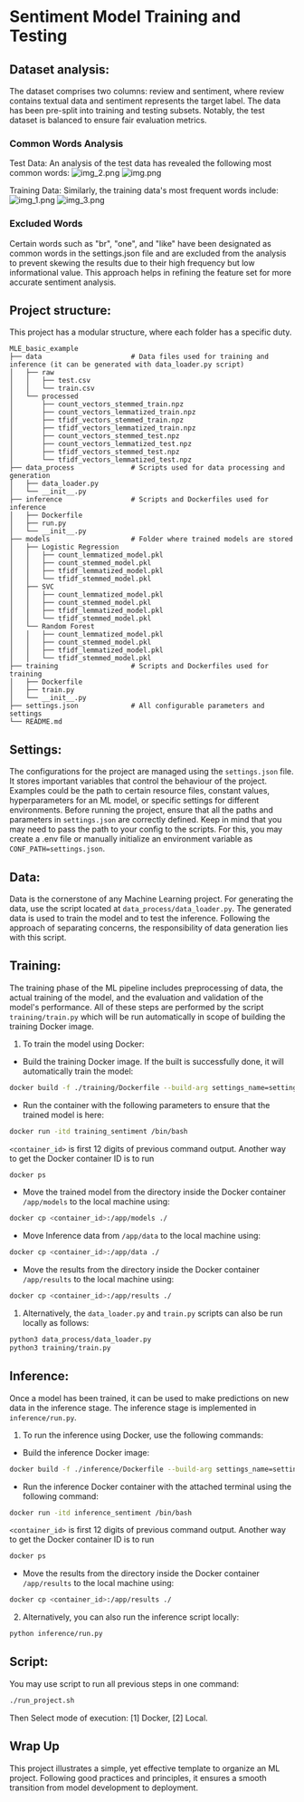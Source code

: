 # Sentiment Model Training and Testing

## Dataset analysis:

The dataset comprises two columns: review and sentiment, where review contains textual data and sentiment represents the target label. 
The data has been pre-split into training and testing subsets. Notably, the test dataset is balanced to ensure fair evaluation metrics.

### Common Words Analysis

Test Data: An analysis of the test data has revealed the following most common words: 
![img_2.png](figures/positive_test.png)
![img.png](figures/negative_test.png)

Training Data: Similarly, the training data's most frequent words include: 
![img_1.png](figures/positive_train.png)
![img_3.png](figures/negative_train.png)

### Excluded Words
Certain words such as "br", "one", and "like" have been designated as common words in the settings.json file and are excluded from the analysis to prevent skewing the results due to their high frequency but low informational value. This approach helps in refining the feature set for more accurate sentiment analysis.





## Project structure:

This project has a modular structure, where each folder has a specific duty.

```
MLE_basic_example
├── data                      # Data files used for training and inference (it can be generated with data_loader.py script)
│   ├── raw
│   │   ├── test.csv
│   │   └── train.csv
│   └── processed
│       ├── count_vectors_stemmed_train.npz
│       ├── count_vectors_lemmatized_train.npz
│       ├── tfidf_vectors_stemmed_train.npz
│       ├── tfidf_vectors_lemmatized_train.npz
│       ├── count_vectors_stemmed_test.npz
│       ├── count_vectors_lemmatized_test.npz
│       ├── tfidf_vectors_stemmed_test.npz
│       └── tfidf_vectors_lemmatized_test.npz
├── data_process              # Scripts used for data processing and generation
│   ├── data_loader.py
│   └── __init__.py           
├── inference                 # Scripts and Dockerfiles used for inference
│   ├── Dockerfile
│   ├── run.py
│   └── __init__.py
├── models                    # Folder where trained models are stored
│   ├── Logistic Regression
│   │   ├── count_lemmatized_model.pkl
│   │   ├── count_stemmed_model.pkl
│   │   ├── tfidf_lemmatized_model.pkl
│   │   └── tfidf_stemmed_model.pkl
│   ├── SVC
│   │   ├── count_lemmatized_model.pkl
│   │   ├── count_stemmed_model.pkl
│   │   ├── tfidf_lemmatized_model.pkl
│   │   └── tfidf_stemmed_model.pkl
│   └── Random Forest
│   │   ├── count_lemmatized_model.pkl
│   │   ├── count_stemmed_model.pkl
│   │   ├── tfidf_lemmatized_model.pkl
│   │   └── tfidf_stemmed_model.pkl
├── training                  # Scripts and Dockerfiles used for training
│   ├── Dockerfile
│   ├── train.py
│   └── __init__.py
├── settings.json             # All configurable parameters and settings
└── README.md
```

## Settings:
The configurations for the project are managed using the `settings.json` file. It stores important variables that control the behaviour of the project. Examples could be the path to certain resource files, constant values, hyperparameters for an ML model, or specific settings for different environments. Before running the project, ensure that all the paths and parameters in `settings.json` are correctly defined.
Keep in mind that you may need to pass the path to your config to the scripts. For this, you may create a .env file or manually initialize an environment variable as `CONF_PATH=settings.json`.

## Data:
Data is the cornerstone of any Machine Learning project. For generating the data, use the script located at `data_process/data_loader.py`. The generated data is used to train the model and to test the inference. Following the approach of separating concerns, the responsibility of data generation lies with this script.

## Training:
The training phase of the ML pipeline includes preprocessing of data, the actual training of the model, and the evaluation and validation of the model's performance. All of these steps are performed by the script `training/train.py` which will be run automatically in scope of building the training Docker image.

1. To train the model using Docker: 

- Build the training Docker image. If the built is successfully done, it will automatically train the model:
```bash
docker build -f ./training/Dockerfile --build-arg settings_name=settings.json -t training_sentiment .
```
- Run the container with the following parameters to ensure that the trained model is here:
```bash
docker run -itd training_sentiment /bin/bash
```

`<container_id>` is first 12 digits of previous command output.
Another way to get the Docker container ID is to run 
```bash
docker ps
```

- Move the trained model from the directory inside the Docker container `/app/models` to the local machine using:
```bash
docker cp <container_id>:/app/models ./
```
- Move Inference data from `/app/data` to the local machine using:
```bash
docker cp <container_id>:/app/data ./
```
- Move the results from the directory inside the Docker container `/app/results` to the local machine using:
```bash
docker cp <container_id>:/app/results ./
```

1. Alternatively, the `data_loader.py` and `train.py` scripts can also be run locally as follows:

```bash
python3 data_process/data_loader.py
python3 training/train.py
```

## Inference:
Once a model has been trained, it can be used to make predictions on new data in the inference stage. The inference stage is implemented in `inference/run.py`.

1. To run the inference using Docker, use the following commands:

- Build the inference Docker image:
```bash
docker build -f ./inference/Dockerfile --build-arg settings_name=settings.json -t inference_sentiment .
```
- Run the inference Docker container with the attached terminal using the following command:
```bash
docker run -itd inference_sentiment /bin/bash  
```
`<container_id>` is first 12 digits of previous command output.
Another way to get the Docker container ID is to run 
```bash
docker ps
```
- Move the results from the directory inside the Docker container `/app/results` to the local machine using:
```bash
docker cp <container_id>:/app/results ./
```

2. Alternatively, you can also run the inference script locally:

```bash
python inference/run.py
```

## Script:
You may use script to run all previous steps in one command: 
```bash
./run_project.sh
```
Then Select mode of execution: [1] Docker, [2] Local.

## Wrap Up
This project illustrates a simple, yet effective template to organize an ML project. Following good practices and principles, it ensures a smooth transition from model development to deployment.